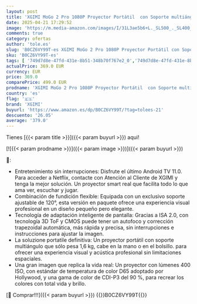 ```yaml
---
layout: post
title: 'XGIMI MoGo 2 Pro 1080P Proyector Portátil  con Soporte multiángulo  WiFi y Bluetooth  Android TV 11.0  400 Lúmenes ISO  Soporta 4K  ISA 2.0 Evitación de Objetos y Adaptación de Pantalla'
date: 2025-04-21 17:29:52
image: 'https://m.media-amazon.com/images/I/31L3ae5b6+L._SL500_._SL400_.jpg'
comments: true
category: ofertas
author: 'tole.es'
slug: 'B0CZ6VY99T-es XGIMI MoGo 2 Pro 1080P Proyector Portátil con Soporte...'
sku: 'B0CZ6VY99T-es'
tags: [ '749d7d8e-47fd-431e-8b51-348b70f767e2_0','749d7d8e-47fd-431e-8b51-348b70f767e2_6901','Arborist Merchandising Root','Electrónica','Proyectores','Self Service','Special Features Stores','TV, vídeo y home cinema','Top Brands Tech Cameras','Top Brands Tech Selection','android','xgimi','🇪🇸', ]
actualPrice: 369.0 EUR
currency: EUR
price: 369.0
comparePrice: 499.0 EUR
prodname: 'XGIMI MoGo 2 Pro 1080P Proyector Portátil  con Soporte multiángulo  WiFi y Bluetooth  Android TV 11.0  400 Lúmenes ISO  Soporta 4K  ISA 2.0 Evitación de Objetos y Adaptación de Pantalla'
country: 'es'
flag: '🇪🇸'
brand: 'XGIMI'
buyurl: 'https://www.amazon.es/dp/B0CZ6VY99T/?tag=tolees-21'
descuento: '26.05'
average: '379.0'
---
```


Tienes [{{< param title >}}]({{< param buyurl >}}) aqui!

[![{{< param prodname >}}]({{< param image >}})]({{< param buyurl >}})

🔎:

- Entretenimiento sin interrupciones: Disfrute el último Android TV 11.0. Para acceder a Netflix, contacte con Atención al Cliente de XGIMI y tenga la mejor solución. Un proyector smart real que facilita todo lo que ama ver, escuchar y jugar.
- Combinación de fundición flexible: Equipada con un exclusivo soporte ajustable de 120°, esta versión en paquete ofrece una experiencia visual profesional en un diseño pequeño pero elegante.
- Tecnología de adaptación inteligente de pantalla: Gracias a ISA 2.0, con tecnología 3D ToF y CMOS puede tener un autofoco y corrección trapezoidal automática, más rápida y precisa, sin interrupciones e instrucciones para ajustar la imagen.
- La soluzione portatile definitiva: Un proyector portátil con soporte multiángulo que sólo pesa 1,6 kg, cabe en la mano o en el bolsillo. para ofrecer una experiencia visual y acústica profesional sin limitaciones espaciales.
- Una gran imagen que replica la vida real: Un proyector con lúmenes 400 ISO, con estándar de temperatura de color D65 adoptado por Hollywood, y una gama de color de CDI-P3 del 90 %, para recrear los colores con total vida y brillo.

[🛒 Comprar!!!]({{< param buyurl >}})
{{<world>}}B0CZ6VY99T{{</world>}}
